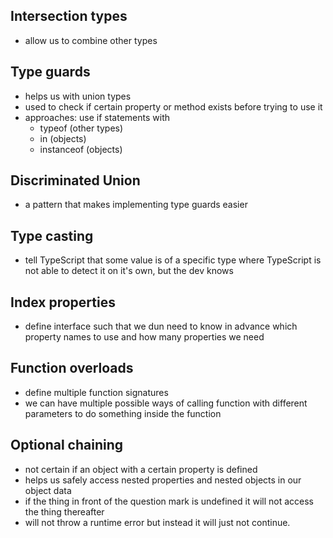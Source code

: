 ## Intersection types

- allow us to combine other types

## Type guards

- helps us with union types
- used to check if certain property or method exists before trying to use it
- approaches: use if statements with
  - typeof (other types)
  - in (objects)
  - instanceof (objects)

## Discriminated Union

- a pattern that makes implementing type guards easier

## Type casting

- tell TypeScript that some value is of a specific type where TypeScript is not able to detect it on it's own, but the dev knows

## Index properties

- define interface such that we dun need to know in advance which property names to use and how many properties we need

## Function overloads

- define multiple function signatures
- we can have multiple possible ways of calling function with different parameters to do something inside the function

## Optional chaining

- not certain if an object with a certain property is defined
- helps us safely access nested properties and nested objects in our object data
- if the thing in front of the question mark is undefined it will not access the thing thereafter
- will not throw a runtime error but instead it will just not continue.
